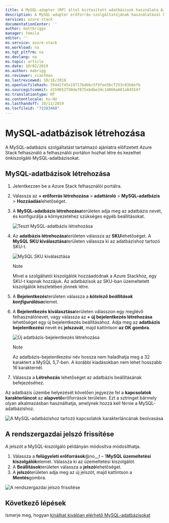 ```yaml
---
title: A MySQL-adapter (RP) által biztosított adatbázisok használata Azure Stackon | Microsoft Docs
description: A MySQL-adapter erőforrás-szolgáltatójának használatával kiépített MySQL-adatbázisok létrehozása és kezelése
services: azure-stack
documentationCenter: ''
author: mattbriggs
manager: femila
editor: ''
ms.service: azure-stack
ms.workload: na
ms.tgt_pltfrm: na
ms.devlang: na
ms.topic: article
ms.date: 10/02/2019
ms.author: mabrigg
ms.reviewer: xiaofmao
ms.lastreviewed: 10/16/2018
ms.openlocfilehash: 594d1f45e19717bdbbc5f9fee56cf253c03b6efb
ms.sourcegitcommit: d159652f50de7875eb4be34c14866a601a045547
ms.translationtype: MT
ms.contentlocale: hu-HU
ms.lasthandoff: 10/11/2019
ms.locfileid: "72283468"
---
```

# <a name="create-mysql-databases"></a>MySQL-adatbázisok létrehozása
A MySQL-adatbázis szolgáltatást tartalmazó ajánlatra előfizetett Azure Stack felhasználó a felhasználói portálon hozhat létre és kezelhet önkiszolgáló MySQL-adatbázisokat.

## <a name="create-a-mysql-database"></a>MySQL-adatbázisok létrehozása

1. Jelentkezzen be a Azure Stack felhasználói portálra.
2. Válassza az **+ erőforrás létrehozása** > **adattároló** > **MySQL-adatbázis** > **Hozzáadás**lehetőséget.
3. A **MySQL-adatbázis létrehozása**területen adja meg az adatbázis nevét, és konfigurálja a környezetéhez szükséges egyéb beállításokat.

    ![Teszt MySQL-adatbázis létrehozása](./media/azure-stack-mysql-rp-deploy/mysql-create-db.png)

4. Az **adatbázis létrehozása**területen válassza az **SKU**lehetőséget. A **MySQL SKU kiválasztása**területen válassza ki az adatbázishoz tartozó SKU-t.

    ![MySQL SKU kiválasztása](./media/azure-stack-mysql-rp-deploy/mysql-select-sku.png)

    >[!Note]
    >Mivel a szolgáltatói kiszolgálók hozzáadódnak a Azure Stackhoz, egy SKU-t kapnak hozzájuk. Az adatbázisok az SKU-ban üzemeltetett kiszolgálók készletében jönnek létre.

5. A **Bejelentkezés**területen válassza a ***kötelező beállítások konfigurálása***elemet.
6. A **Bejelentkezés kiválasztása**területen válasszon egy meglévő felhasználónevet, vagy válassza az **+ új bejelentkezés létrehozása** lehetőséget egy új bejelentkezés beállításához.  Adja meg az **adatbázis bejelentkezési** nevét és **jelszavát**, majd kattintson **az OK gombra**.

    ![Új adatbázis-bejelentkezés létrehozása](./media/azure-stack-mysql-rp-deploy/create-new-login.png)

    >[!NOTE]
    >Az adatbázis-bejelentkezési név hossza nem haladhatja meg a 32 karaktert a MySQL 5,7-ben. A korábbi kiadásokban nem lehet hosszabb 16 karakternél.

7. Válassza a **Létrehozás** lehetőséget az adatbázis beállításának befejezéséhez.

Az adatbázis üzembe helyezését követően jegyezze fel a **kapcsolatok karakterláncot** az **alapvető**erőforrások területen. Ezt a sztringet bármely olyan alkalmazásban használhatja, amelynek hozzá kell férnie a MySQL-adatbázishoz.

![A MySQL-adatbázishoz tartozó kapcsolatok karakterláncának beolvasása](./media/azure-stack-mysql-rp-deploy/mysql-db-created.png)

## <a name="update-the-administrative-password"></a>A rendszergazdai jelszó frissítése

A jelszót a MySQL-kiszolgáló példányán módosítva módosíthatja.

1. Válassza a **felügyeleti erőforrások**@no__t – 1**MySQL üzemeltetési kiszolgálók**elemet. Válassza ki az üzemeltetési kiszolgálót.
2. A **Beállítások**területen válassza a **jelszó**lehetőséget.
3. A **jelszó**területen adja meg az új jelszót, majd kattintson a **Mentés**gombra.

![A rendszergazdai jelszó frissítése](./media/azure-stack-mysql-rp-deploy/mysql-update-password.png)

## <a name="next-steps"></a>Következő lépések

Ismerje meg, hogyan [kínálhat kiválóan elérhető MySQL-adatbázisokat](azure-stack-tutorial-mysql.md)
